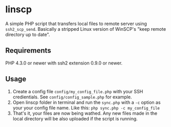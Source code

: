 # linscp
A simple PHP script that transfers local files to remote server using `ssh2_scp_send`. Basically a stripped Linux version of WinSCP's "keep remote directory up to date".

## Requirements
PHP 4.3.0 or newer with ssh2 extension 0.9.0 or newer.

## Usage
1. Create a config file `config/my_config_file.php` with your SSH credientials. See `config/config_sample.php` for example.
2. Open linscp folder in terminal and run the `sync.php` with a `-c` option as your your config file name. Like this: `php sync.php -c my_config_file`
3. That's it, your files are now being wathed. Any new files made in the local directory will be also uploaded if the script is running.
